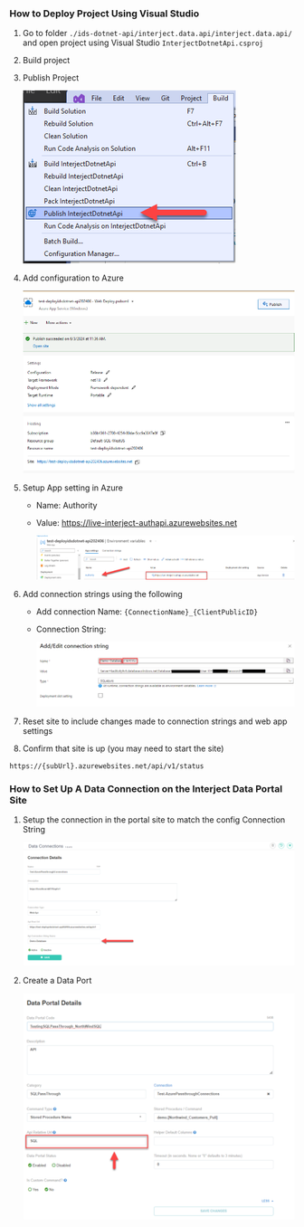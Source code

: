 ### How to Deploy Project Using Visual Studio

1. Go to folder `./ids-dotnet-api/interject.data.api/interject.data.api/` and open project using Visual Studio `InterjectDotnetApi.csproj`

2. Build project

3. Publish Project

   ![alt text](../../static/DeployAzure-VS-publish.png)
   <br>

4. Add configuration to Azure

   ![alt text](../../static/DeployAzure-VS-DeploytoAzure.png)
   <br>

5. Setup App setting in Azure

   - Name: Authority
   - Value: https://live-interject-authapi.azurewebsites.net

     ![alt text](../../static/DeployAzure-AzureApplication.png)
     <br>

6. Add connection strings using the following

   - Add connection Name: `{ConnectionName}_{ClientPublicID}`
   - Connection String:

     ![alt text](../../static/DeployAzure-AddConnectionString.png)
     <br>

7. Reset site to include changes made to connection strings and web app settings

8. Confirm that site is up (you may need to start the site)

```
https://{subUrl}.azurewebsites.net/api/v1/status
```

### How to Set Up A Data Connection on the Interject Data Portal Site

1. Setup the connection in the portal site to match the config Connection String

   ![alt text](../../static/PortalSetup-Connection.png)
   <br>

2. Create a Data Port

   ![alt text](../../static/DeployAzure-AddDataportalExample.png)
   <br>
